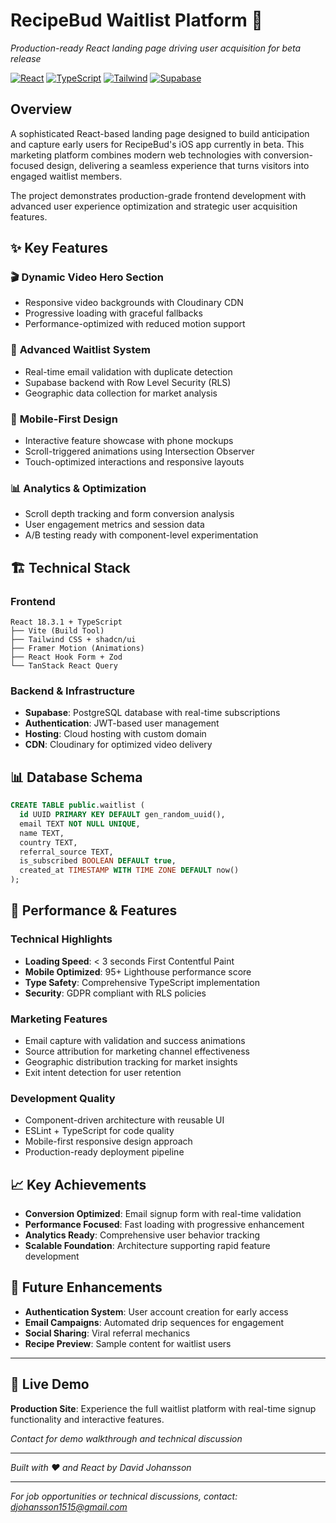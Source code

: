 # RecipeBud Waitlist Platform 🎯
*Production-ready React landing page driving user acquisition for beta release*

[![React](https://img.shields.io/badge/React-18.3.1-blue.svg)](https://reactjs.org/)
[![TypeScript](https://img.shields.io/badge/TypeScript-5.0+-orange.svg)](https://www.typescriptlang.org/)
[![Tailwind](https://img.shields.io/badge/Tailwind-3.4.11-green.svg)](https://tailwindcss.com/)
[![Supabase](https://img.shields.io/badge/Supabase-Backend-brightgreen.svg)](https://supabase.com/)

## Overview

A sophisticated React-based landing page designed to build anticipation and capture early users for RecipeBud's iOS app currently in beta. This marketing platform combines modern web technologies with conversion-focused design, delivering a seamless experience that turns visitors into engaged waitlist members.

The project demonstrates production-grade frontend development with advanced user experience optimization and strategic user acquisition features.

## ✨ Key Features

### 🎬 **Dynamic Video Hero Section**
- Responsive video backgrounds with Cloudinary CDN
- Progressive loading with graceful fallbacks
- Performance-optimized with reduced motion support

### 📝 **Advanced Waitlist System**
- Real-time email validation with duplicate detection
- Supabase backend with Row Level Security (RLS)
- Geographic data collection for market analysis

### 📱 **Mobile-First Design**
- Interactive feature showcase with phone mockups
- Scroll-triggered animations using Intersection Observer
- Touch-optimized interactions and responsive layouts

### 📊 **Analytics & Optimization**
- Scroll depth tracking and form conversion analysis
- User engagement metrics and session data
- A/B testing ready with component-level experimentation

## 🏗️ Technical Stack

### Frontend
```
React 18.3.1 + TypeScript
├── Vite (Build Tool)
├── Tailwind CSS + shadcn/ui
├── Framer Motion (Animations)
├── React Hook Form + Zod
└── TanStack React Query
```

### Backend & Infrastructure
- **Supabase**: PostgreSQL database with real-time subscriptions
- **Authentication**: JWT-based user management
- **Hosting**: Cloud hosting with custom domain
- **CDN**: Cloudinary for optimized video delivery

## 📊 Database Schema

```sql
CREATE TABLE public.waitlist (
  id UUID PRIMARY KEY DEFAULT gen_random_uuid(),
  email TEXT NOT NULL UNIQUE,
  name TEXT,
  country TEXT,
  referral_source TEXT,
  is_subscribed BOOLEAN DEFAULT true,
  created_at TIMESTAMP WITH TIME ZONE DEFAULT now()
);
```

## 🎯 Performance & Features

### Technical Highlights
- **Loading Speed**: < 3 seconds First Contentful Paint
- **Mobile Optimized**: 95+ Lighthouse performance score
- **Type Safety**: Comprehensive TypeScript implementation
- **Security**: GDPR compliant with RLS policies

### Marketing Features
- Email capture with validation and success animations
- Source attribution for marketing channel effectiveness
- Geographic distribution tracking for market insights
- Exit intent detection for user retention

### Development Quality
- Component-driven architecture with reusable UI
- ESLint + TypeScript for code quality
- Mobile-first responsive design approach
- Production-ready deployment pipeline

## 📈 Key Achievements

- **Conversion Optimized**: Email signup form with real-time validation
- **Performance Focused**: Fast loading with progressive enhancement
- **Analytics Ready**: Comprehensive user behavior tracking
- **Scalable Foundation**: Architecture supporting rapid feature development

## 🚀 Future Enhancements

- **Authentication System**: User account creation for early access
- **Email Campaigns**: Automated drip sequences for engagement
- **Social Sharing**: Viral referral mechanics
- **Recipe Preview**: Sample content for waitlist users

---

## 🎯 Live Demo

**Production Site**: Experience the full waitlist platform with real-time signup functionality and interactive features.

*Contact for demo walkthrough and technical discussion*

---
*Built with ❤️ and React by David Johansson*

---
*For job opportunities or technical discussions, contact: djohansson1515@gmail.com*